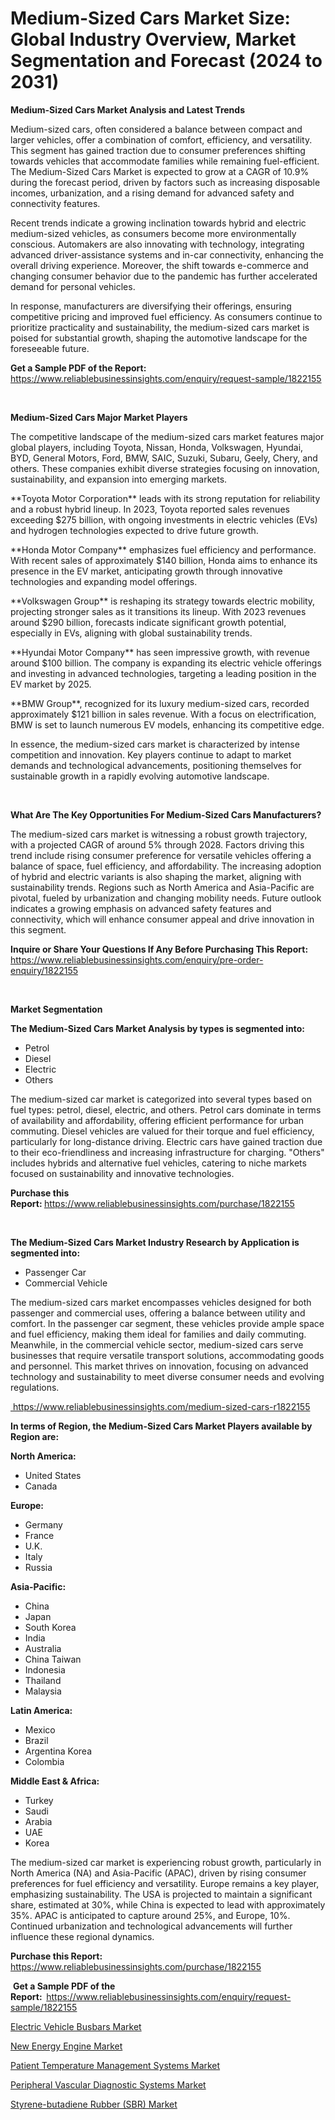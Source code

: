 <p><h1>Medium-Sized Cars Market Size: Global Industry Overview, Market Segmentation and Forecast (2024 to 2031)</h1></p><p><strong>Medium-Sized Cars Market Analysis and Latest Trends</strong></p>
<p><p>Medium-sized cars, often considered a balance between compact and larger vehicles, offer a combination of comfort, efficiency, and versatility. This segment has gained traction due to consumer preferences shifting towards vehicles that accommodate families while remaining fuel-efficient. The Medium-Sized Cars Market is expected to grow at a CAGR of 10.9% during the forecast period, driven by factors such as increasing disposable incomes, urbanization, and a rising demand for advanced safety and connectivity features.</p><p>Recent trends indicate a growing inclination towards hybrid and electric medium-sized vehicles, as consumers become more environmentally conscious. Automakers are also innovating with technology, integrating advanced driver-assistance systems and in-car connectivity, enhancing the overall driving experience. Moreover, the shift towards e-commerce and changing consumer behavior due to the pandemic has further accelerated demand for personal vehicles. </p><p>In response, manufacturers are diversifying their offerings, ensuring competitive pricing and improved fuel efficiency. As consumers continue to prioritize practicality and sustainability, the medium-sized cars market is poised for substantial growth, shaping the automotive landscape for the foreseeable future.</p></p>
<p><strong>Get a Sample PDF of the Report:&nbsp;</strong> <a href="https://www.reliablebusinessinsights.com/enquiry/request-sample/1822155?utm_campaign=39&utm_medium=2&utm_source=Github&utm_content=ia&utm_term=04112024&utm_id=medium-sized-cars">https://www.reliablebusinessinsights.com/enquiry/request-sample/1822155</a></p>
<p>&nbsp;</p>
<p><strong>Medium-Sized Cars Major Market Players</strong></p>
<p><p>The competitive landscape of the medium-sized cars market features major global players, including Toyota, Nissan, Honda, Volkswagen, Hyundai, BYD, General Motors, Ford, BMW, SAIC, Suzuki, Subaru, Geely, Chery, and others. These companies exhibit diverse strategies focusing on innovation, sustainability, and expansion into emerging markets.</p><p>**Toyota Motor Corporation** leads with its strong reputation for reliability and a robust hybrid lineup. In 2023, Toyota reported sales revenues exceeding $275 billion, with ongoing investments in electric vehicles (EVs) and hydrogen technologies expected to drive future growth.</p><p>**Honda Motor Company** emphasizes fuel efficiency and performance. With recent sales of approximately $140 billion, Honda aims to enhance its presence in the EV market, anticipating growth through innovative technologies and expanding model offerings.</p><p>**Volkswagen Group** is reshaping its strategy towards electric mobility, projecting stronger sales as it transitions its lineup. With 2023 revenues around $290 billion, forecasts indicate significant growth potential, especially in EVs, aligning with global sustainability trends.</p><p>**Hyundai Motor Company** has seen impressive growth, with revenue around $100 billion. The company is expanding its electric vehicle offerings and investing in advanced technologies, targeting a leading position in the EV market by 2025.</p><p>**BMW Group**, recognized for its luxury medium-sized cars, recorded approximately $121 billion in sales revenue. With a focus on electrification, BMW is set to launch numerous EV models, enhancing its competitive edge.</p><p>In essence, the medium-sized cars market is characterized by intense competition and innovation. Key players continue to adapt to market demands and technological advancements, positioning themselves for sustainable growth in a rapidly evolving automotive landscape.</p></p>
<p>&nbsp;</p>
<p><strong>What Are The Key Opportunities For Medium-Sized Cars Manufacturers?</strong></p>
<p><p>The medium-sized cars market is witnessing a robust growth trajectory, with a projected CAGR of around 5% through 2028. Factors driving this trend include rising consumer preference for versatile vehicles offering a balance of space, fuel efficiency, and affordability. The increasing adoption of hybrid and electric variants is also shaping the market, aligning with sustainability trends. Regions such as North America and Asia-Pacific are pivotal, fueled by urbanization and changing mobility needs. Future outlook indicates a growing emphasis on advanced safety features and connectivity, which will enhance consumer appeal and drive innovation in this segment.</p></p>
<p><strong>Inquire or Share Your Questions If Any Before Purchasing This Report:</strong> <a href="https://www.reliablebusinessinsights.com/enquiry/pre-order-enquiry/1822155?utm_campaign=39&utm_medium=2&utm_source=Github&utm_content=ia&utm_term=04112024&utm_id=medium-sized-cars">https://www.reliablebusinessinsights.com/enquiry/pre-order-enquiry/1822155</a></p>
<p>&nbsp;</p>
<p><strong>Market Segmentation</strong></p>
<p><strong>The Medium-Sized Cars Market Analysis by types is segmented into:</strong></p>
<p><ul><li>Petrol</li><li>Diesel</li><li>Electric</li><li>Others</li></ul></p>
<p><p>The medium-sized car market is categorized into several types based on fuel types: petrol, diesel, electric, and others. Petrol cars dominate in terms of availability and affordability, offering efficient performance for urban commuting. Diesel vehicles are valued for their torque and fuel efficiency, particularly for long-distance driving. Electric cars have gained traction due to their eco-friendliness and increasing infrastructure for charging. "Others" includes hybrids and alternative fuel vehicles, catering to niche markets focused on sustainability and innovative technologies.</p></p>
<p><strong>Purchase this Report:&nbsp;</strong><a href="https://www.reliablebusinessinsights.com/purchase/1822155?utm_campaign=39&utm_medium=2&utm_source=Github&utm_content=ia&utm_term=04112024&utm_id=medium-sized-cars">https://www.reliablebusinessinsights.com/purchase/1822155</a></p>
<p>&nbsp;</p>
<p><strong>The Medium-Sized Cars Market Industry Research by Application is segmented into:</strong></p>
<p><ul><li>Passenger Car</li><li>Commercial Vehicle</li></ul></p>
<p><p>The medium-sized cars market encompasses vehicles designed for both passenger and commercial uses, offering a balance between utility and comfort. In the passenger car segment, these vehicles provide ample space and fuel efficiency, making them ideal for families and daily commuting. Meanwhile, in the commercial vehicle sector, medium-sized cars serve businesses that require versatile transport solutions, accommodating goods and personnel. This market thrives on innovation, focusing on advanced technology and sustainability to meet diverse consumer needs and evolving regulations.</p></p>
<p><a href="https://www.reliablebusinessinsights.com/medium-sized-cars-r1822155?utm_campaign=39&utm_medium=2&utm_source=Github&utm_content=ia&utm_term=04112024&utm_id=medium-sized-cars">&nbsp;https://www.reliablebusinessinsights.com/medium-sized-cars-r1822155</a></p>
<p><strong>In terms of Region, the Medium-Sized Cars Market Players available by Region are:</strong></p>
<p>
    <p> <strong> North America: </strong>
        <ul>
            <li>United States</li>
            <li>Canada</li>
        </ul>
        </p> 
    <p> <strong> Europe: </strong>
        <ul>
            <li>Germany</li>
            <li>France</li>
            <li>U.K.</li>
            <li>Italy</li>
            <li>Russia</li>
        </ul>
        </p> 
    <p> <strong> Asia-Pacific: </strong>
        <ul>
            <li>China</li>
            <li>Japan</li>
            <li>South Korea</li>
            <li>India</li>
            <li>Australia</li>
            <li>China Taiwan</li>
            <li>Indonesia</li>
            <li>Thailand</li>
            <li>Malaysia</li>
        </ul>
        </p> 
    <p> <strong> Latin America: </strong>
        <ul>
            <li>Mexico</li>
            <li>Brazil</li>
            <li>Argentina Korea</li>
            <li>Colombia</li>
        </ul>
        </p> 
    <p> <strong> Middle East & Africa: </strong>
        <ul>
            <li>Turkey</li>
            <li>Saudi</li>
            <li>Arabia</li>
            <li>UAE</li>
            <li>Korea</li>
        </ul>
    </p>
    </p>
<p><p>The medium-sized car market is experiencing robust growth, particularly in North America (NA) and Asia-Pacific (APAC), driven by rising consumer preferences for fuel efficiency and versatility. Europe remains a key player, emphasizing sustainability. The USA is projected to maintain a significant share, estimated at 30%, while China is expected to lead with approximately 35%. APAC is anticipated to capture around 25%, and Europe, 10%. Continued urbanization and technological advancements will further influence these regional dynamics.</p></p>
<p><strong>Purchase this Report: </strong><a href="https://www.reliablebusinessinsights.com/purchase/1822155?utm_campaign=39&utm_medium=2&utm_source=Github&utm_content=ia&utm_term=04112024&utm_id=medium-sized-cars">https://www.reliablebusinessinsights.com/purchase/1822155</a></p>
<p>&nbsp;<strong>Get a Sample PDF of the Report:&nbsp;&nbsp;</strong><a href="https://www.reliablebusinessinsights.com/enquiry/request-sample/1822155?utm_campaign=39&utm_medium=2&utm_source=Github&utm_content=ia&utm_term=04112024&utm_id=medium-sized-cars">https://www.reliablebusinessinsights.com/enquiry/request-sample/1822155</a></p>
<p><strong></strong></p>
<p><p><a href="https://github.com/mac1evjen/Market-Research-Report-List-1/blob/main/electric-vehicle-busbars-market.md?utm_campaign=39&utm_medium=2&utm_source=Github&utm_content=ia&utm_term=04112024&utm_id=medium-sized-cars">Electric Vehicle Busbars Market</a></p><p><a href="https://github.com/delorasywf/Market-Research-Report-List-1/blob/main/new-energy-engine-market.md?utm_campaign=39&utm_medium=2&utm_source=Github&utm_content=ia&utm_term=04112024&utm_id=medium-sized-cars">New Energy Engine Market</a></p><p><a href="https://issuu.com/reportprime-2/docs/patient-temperature-management-syst_fd73476989e311?utm_campaign=39&utm_medium=2&utm_source=Github&utm_content=ia&utm_term=04112024&utm_id=medium-sized-cars">Patient Temperature Management Systems Market</a></p><p><a href="https://issuu.com/reportprime-2/docs/peripheral-vascular-diagnostic-syst_d94df5a6f3af79?utm_campaign=39&utm_medium=2&utm_source=Github&utm_content=ia&utm_term=04112024&utm_id=medium-sized-cars">Peripheral Vascular Diagnostic Systems Market</a></p><p><a href="https://www.linkedin.com/pulse/styrene-butadiene-rubber-sbr-market-trends-insights-type-scsqf?utm_campaign=39&utm_medium=2&utm_source=Github&utm_content=ia&utm_term=04112024&utm_id=medium-sized-cars">Styrene-butadiene Rubber (SBR) Market</a></p></p>